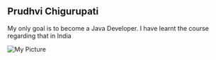 ## Prudhvi Chigurupati

My only goal is to become a Java Developer. I have learnt the course regarding that in India

![My Picture](./MyImage.jpg)